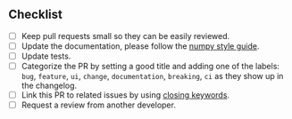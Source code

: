 <!--
Thank you for your pull request. Please provide a description above and
review the checklist below.

Contributors guide: ./CONTRIBUTING.md
-->

## Checklist
<!--
Remove items that do not apply. For completed items, change [ ] to [x] or you can click the checkboxes once your 
pull-request is published.
-->

- [ ] Keep pull requests small so they can be easily reviewed.
- [ ] Update the documentation, please follow the [numpy style guide](https://numpydoc.readthedocs.io/en/latest/format.html).
- [ ] Update tests.
- [ ] Categorize the PR by setting a good title and adding one of the labels:
      `bug`, `feature`, `ui`, `change`, `documentation`, `breaking`, `ci`
      as they show up in the changelog.
- [ ] Link this PR to related issues by using [closing keywords](https://docs.github.com/en/issues/tracking-your-work-with-issues/linking-a-pull-request-to-an-issue).
- [ ] Request a review from another developer.

<!--
NOTE: these things are not required to open a PR and can be done afterwards,
while the PR is open.
-->
